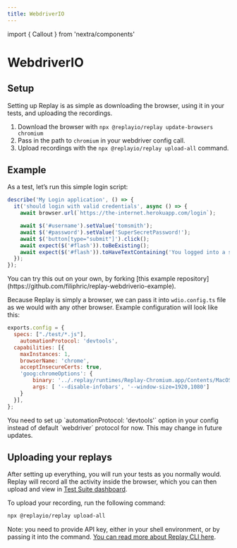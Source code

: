 ```yaml
---
title: WebdriverIO
---
```

import { Callout } from 'nextra/components'

# WebdriverIO

## Setup

Setting up Replay is as simple as downloading the browser, using it in your tests, and uploading the recordings.

1. Download the browser with `npx @replayio/replay update-browsers chromium`
2. Pass in the path to `chromium` in your webdriver config call. 
3. Upload recordings with the `npx @replayio/replay upload-all` command. 

## Example

As a test, let’s run this simple login script:

```jsx
describe('My Login application', () => {
  it('should login with valid credentials', async () => {
    await browser.url(`https://the-internet.herokuapp.com/login`);

    await $('#username').setValue('tomsmith');
    await $('#password').setValue('SuperSecretPassword!');
    await $('button[type="submit"]').click();
    await expect($('#flash')).toBeExisting();
    await expect($('#flash')).toHaveTextContaining('You logged into a secure area!');
  });
});
```

<Callout type="info" emoji="💡">
You can try this out on your own, by forking [this example repository](https://github.com/filiphric/replay-webdriverio-example).
</Callout>

Because Replay is simply a browser, we can pass it into `wdio.config.ts` file as we would with any other browser. Example configuration will look like this:

```jsx
exports.config = {
  specs: ["./test/*.js"],
	automationProtocol: 'devtools',
  capabilities: [{
    maxInstances: 1,
    browserName: 'chrome',
    acceptInsecureCerts: true,
    'goog:chromeOptions': {
        binary: '../.replay/runtimes/Replay-Chromium.app/Contents/MacOS/Chromium', // path to Replay Chromium binary, example fom MacOS
        args: [ '--disable-infobars', '--window-size=1920,1080']
    }
  }],
};
```

<Callout type="info" emoji="ℹ️">
You need to set up `automationProtocol: 'devtools'` option in your config instead of default `webdriver` protocol for now. This may change in future updates.
</Callout>

## Uploading your replays
After setting up everything, you will run your tests as you normally would. Replay will record all the activity inside the browser, which you can then upload and view in [Test Suite dashboard](/test-suites/features/test-suite-dashboard).

To upload your recording, run the following command:

```sh
npx @replayio/replay upload-all
```

Note: you need to provide API key, either in your shell environment, or by passing it into the command. [You can read more about Replay CLI here](/reference-guide/recording/replay-cli).